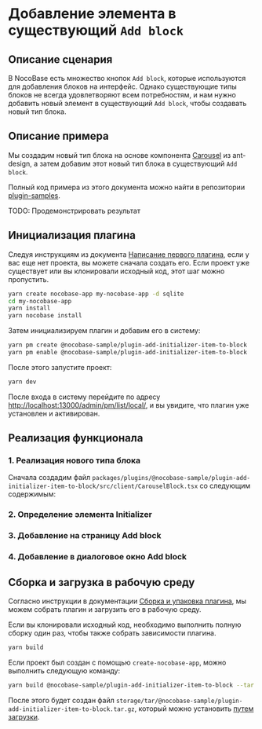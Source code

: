 # Добавление элемента в существующий `Add block`

## Описание сценария

В NocoBase есть множество кнопок `Add block`, которые используются для добавления блоков на интерфейс. Однако существующие типы блоков не всегда удовлетворяют всем потребностям, и нам нужно добавить новый элемент в существующий `Add block`, чтобы создавать новый тип блока.

## Описание примера

Мы создадим новый тип блока на основе компонента [Carousel](https://ant.design/components/carousel) из ant-design, а затем добавим этот новый тип блока в существующий `Add block`.

Полный код примера из этого документа можно найти в репозитории [plugin-samples](https://github.com/nocobase/plugin-samples/tree/main/packages/plugins/%40nocobase-sample/plugin-add-initiaizer-item-to-block).

TODO: Продемонстрировать результат

## Инициализация плагина

Следуя инструкциям из документа [Написание первого плагина](/development/your-fisrt-plugin), если у вас еще нет проекта, вы можете сначала создать его. Если проект уже существует или вы клонировали исходный код, этот шаг можно пропустить.

```bash
yarn create nocobase-app my-nocobase-app -d sqlite
cd my-nocobase-app
yarn install
yarn nocobase install
```

Затем инициализируем плагин и добавим его в систему:

```bash
yarn pm create @nocobase-sample/plugin-add-initializer-item-to-block
yarn pm enable @nocobase-sample/plugin-add-initializer-item-to-block
```

После этого запустите проект:

```bash
yarn dev
```

После входа в систему перейдите по адресу [http://localhost:13000/admin/pm/list/local/](http://localhost:13000/admin/pm/list/local/), и вы увидите, что плагин уже установлен и активирован.

## Реализация функционала

### 1. Реализация нового типа блока

Сначала создадим файл `packages/plugins/@nocobase-sample/plugin-add-initializer-item-to-block/src/client/CarouselBlock.tsx` со следующим содержимым:

### 2. Определение элемента Initializer

### 3. Добавление на страницу Add block

### 4. Добавление в диалоговое окно Add block


## Сборка и загрузка в рабочую среду

Согласно инструкции в документации [Сборка и упаковка плагина](/development/your-fisrt-plugin#сборка-и-упаковка-плагина), мы можем собрать плагин и загрузить его в рабочую среду.

Если вы клонировали исходный код, необходимо выполнить полную сборку один раз, чтобы также собрать зависимости плагина.

```bash
yarn build
```

Если проект был создан с помощью `create-nocobase-app`, можно выполнить следующую команду:

```bash
yarn build @nocobase-sample/plugin-add-initializer-item-to-block --tar
```

После этого будет создан файл `storage/tar/@nocobase-sample/plugin-add-initializer-item-to-block.tar.gz`, который можно установить [путем загрузки](/welcome/getting-started/plugin).
